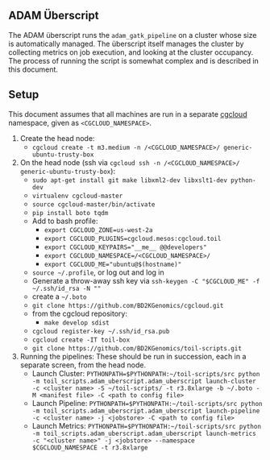 ## ADAM Überscript

The ADAM überscript runs the `adam_gatk_pipeline` on a cluster whose
size is automatically managed. The überscript itself manages the cluster
by collecting metrics on job execution, and looking at the cluster occupancy.
The process of running the script is somewhat complex and is described in this
document.

## Setup

This document assumes that all machines are run in a separate
[cgcloud](https://github.com/BD2KGenomics/cgcloud) namespace, given as `<CGCLOUD_NAMESPACE>`.

1. Create the head node:
    - `cgcloud create -t m3.medium -n /<CGCLOUD_NAMESPACE>/ generic-ubuntu-trusty-box`
2. On the head node (ssh via `cgcloud ssh -n /<CGCLOUD_NAMESPACE>/ generic-ubuntu-trusty-box`):
    - `sudo apt-get install git make libxml2-dev libxslt1-dev python-dev`
    - `virtualenv cgcloud-master`
    - `source cgcloud-master/bin/activate`
    - `pip install boto tqdm`
    - Add to bash profile:
        - `export CGCLOUD_ZONE=us-west-2a`
        - `export CGCLOUD_PLUGINS=cgcloud.mesos:cgcloud.toil`
        - `export CGCLOUD_KEYPAIRS="__me__ @@developers"`
        - `export CGCLOUD_NAMESPACE=/<CGCLOUD_NAMESPACE>/`
        - `export CGCLOUD_ME="ubuntu@$(hostname)"`
    - `source ~/.profile`, or log out and log in
    - Generate a throw-away ssh key via `ssh-keygen -C "$CGCLOUD_ME" -f ~/.ssh/id_rsa -N ""`
    - create a `~/.boto`
    - `git clone https://github.com/BD2KGenomics/cgcloud.git`
    - from the cgcloud repository:
        - `make develop sdist`
    - `cgcloud register-key ~/.ssh/id_rsa.pub`
    - `cgcloud create -IT toil-box`
    - `git clone https://github.com/BD2KGenomics/toil-scripts.git`
3. Running the pipelines:
    These should be run in succession, each in a separate screen, from the head node.     
    - Launch Cluster:
        `PYTHONPATH=$PYTHONPATH:~/toil-scripts/src python -m toil_scripts.adam_uberscript.adam_uberscript launch-cluster -c <cluster name> -S ~/toil-scripts/ -t r3.8xlarge -b ~/.boto -M <manifest file> -C <path to config file>`
    - Launch Pipeline:
        `PYTHONPATH=$PYTHONPATH:~/toil-scripts/src python -m toil_scripts.adam_uberscript.adam_uberscript launch-pipeline -c <cluster name> -j <jobstore> -C <path to config file>`
    - Launch Metrics:
        `PYTHONPATH=$PYTHONPATH:~/toil-scripts/src python -m toil_scripts.adam_uberscript.adam_uberscript launch-metrics -c "<cluster name>" -j <jobstore> --namespace $CGCLOUD_NAMESPACE -t r3.8xlarge`